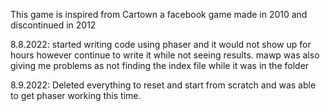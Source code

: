 This game is inspired from Cartown a facebook game made in 2010 and discontinued in 2012

8.8.2022: started writing code using phaser and it would not show up for hours however continue to write it while not seeing results. mawp was also giving me problems as not finding the index file while it was in the folder

8.9.2022: Deleted everything to reset and start from scratch and was able to get phaser working this time.
